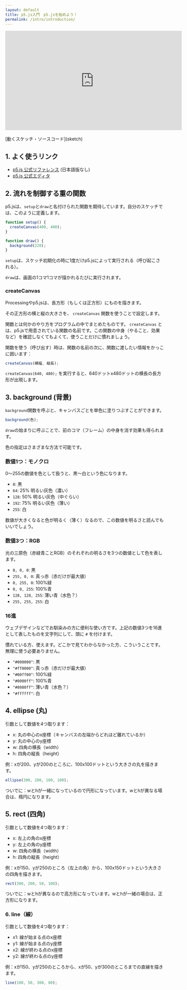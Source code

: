 ```yaml
---
layout: default
title: p5.js入門　p5.jsを始めよう！
permalink: /intro/introduction/
---
```

<div class="youtube-video-container">
  <iframe
    width="560"
    height="315"
    src="https://www.youtube.com/embed/Ph9gzC7ytsM"
    frameborder="0"
    allow="accelerometer; autoplay; encrypted-media; gyroscope; picture-in-picture"
    allowfullscreen
  ></iframe>
</div>
<br />
[動くスケッチ・ソースコード](sketch)

## 1. よく使うリンク

- [p5.js 公式リファレンス](https://p5js.org/reference/) (日本語版なし)
- [p5.js 公式エディタ](https://editor.p5js.org/)

## 2. 流れを制御する重の関数

p5.jsは、`setup`と`draw`と名付けられた関数を期待しています。自分のスケッチでは、このように定義します。

```js
function setup() {
  createCanvas(400, 400);
}

function draw() {
  background(220);
}
```

`setup`は、スケッチ初期化の時に1度だけp5.jsによって実行される（呼び起こされる）。

`draw`は、画面の1コマ1コマが描かれるたびに実行されます。

### createCanvas

Processingやp5.jsは、長方形（もしくは正方形）にものを描きます。

その正方形の横と縦の大きさを、 `createCanvas` 関数を使うことで設定します。

関数とは何かのやり方をプログラムの中でまとめたものです。 `createCanvas` とは、p5.jsで用意されている関数の名前です。この関数の中身（やること、効果など）を確認しなくてもよくて、使うことだけに慣れましょう。

関数を使う（呼び出す）時は、関数の名前の次に、関数に渡したい情報をかっこに囲います：

```js
createCanvas(横幅, 縦長);
```

`createCanvas(640, 480);` を実行すると、640ドットx480ドットの横長の長方形が出現します。

## 3. background (背景)

`background`関数を呼ぶと、キャンバスごとを単色に塗りつぶすことができます。

```js
background(色);
```

`draw`の始まりに呼ぶことで、前のコマ（フレーム）の中身を消す効果も得られます。

色の指定はさまざまな方法で可能です。

### 数値1つ：モノクロ

0〜255の数値を色として扱うと、黒〜白という色になります。

- `0`: 黒
- `64`: 25% 明るい灰色（濃い）
- `128`: 50% 明るい灰色（中ぐらい）
- `192`: 75% 明るい灰色（薄い）
- `255`: 白

数値が大きくなると色が明るく（薄く）なるので、この数値を明るさと読んでもいいでしょう。

### 数値3つ：RGB

光の三原色（赤緑青ことRGB）のそれぞれの明るさを3つの数値として色を表します。

- `0, 0, 0`: 黒
- `255, 0, 0`: 真っ赤（赤だけが最大値）
- `0, 255, 0`: 100%緑
- `0, 0, 255`: 100%青
- `128, 128, 255`: 薄い青（水色？）
- `255, 255, 255`: 白

### 16進

ウェブデザインなどでお馴染みの方に便利な使い方です。上記の数値3つを16進として表したものを文字列にして、頭に `#` を付けます。

慣れている方、使えます。どこかで見てわからなかった方、こういうことです。無理に使う必要ありません。

- `"#000000"`: 黒
- `"#ff0000"`: 真っ赤（赤だけが最大値）
- `"#00ff00"`: 100%緑
- `"#0000ff"`: 100%青
- `"#8080ff"`: 薄い青（水色？）
- `"#ffffff"`: 白

## 4. ellipse (丸)

引数として数値を4つ取ります：

- x: 丸の中心のx座標（キャンバスの左端からどれほど離れているか）
- y: 丸の中心のy座標
- w: 四角の横長（width）
- h: 四角の縦長（height）

例：xが200、yが200のところに、100x100ドットという大きさの丸を描きます。

```js
ellipse(300, 200, 100, 100);
```

ついでに：wとhが一緒になっているので円形になっています。wとhが異なる場合は、楕円になります。

## 5. rect (四角)

引数として数値を4つ取ります：

- x: 左上の角のx座標
- y: 左上の角のy座標
- w: 四角の横長（width）
- h: 四角の縦長（height）


例：xが150、yが250のところ（左上の角）から、100x150ドットという大きさの四角を描きます。

```js
rect(300, 200, 50, 100);
```

ついでに：wとhが異なるので高方形になっています。wとhが一緒の場合は、正方形になります。

### 6. line（線）

引数として数値を4つ取ります：

- x1: 線が始まる点のx座標
- y1: 線が始まる点のy座標
- x2: 線が終わる点のx座標
- y2: 線が終わる点のy座標

例：xが150、yが250のところから、xが50、yが300のところまでの直線を描きます。

```js
line(100, 50, 300, 80);
```
